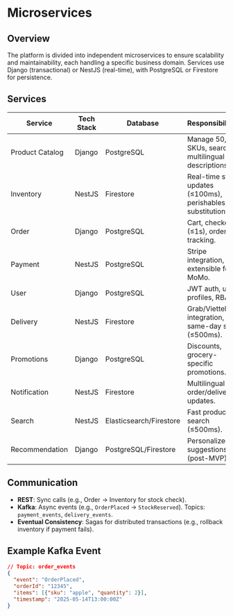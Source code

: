 # Microservices

## Overview
The platform is divided into independent microservices to ensure scalability and maintainability, each handling a specific business domain. Services use Django (transactional) or NestJS (real-time), with PostgreSQL or Firestore for persistence.

## Services
| Service | Tech Stack | Database | Responsibilities |
|---------|------------|----------|-----------------|
| Product Catalog | Django | PostgreSQL | Manage 50,000 SKUs, search, multilingual descriptions. |
| Inventory | NestJS | Firestore | Real-time stock updates (≤100ms), perishables, substitutions. |
| Order | Django | PostgreSQL | Cart, checkout (≤1s), order tracking. |
| Payment | NestJS | PostgreSQL | Stripe integration, extensible for MoMo. |
| User | Django | PostgreSQL | JWT auth, user profiles, RBAC. |
| Delivery | NestJS | Firestore | Grab/ViettelPost integration, same-day slots (≤500ms). |
| Promotions | Django | PostgreSQL | Discounts, grocery-specific promotions. |
| Notification | NestJS | Firestore | Multilingual order/delivery updates. |
| Search | NestJS | Elasticsearch/Firestore | Fast product search (≤500ms). |
| Recommendation | Django | PostgreSQL/Firestore | Personalized suggestions (post-MVP). |

## Communication
- **REST**: Sync calls (e.g., Order → Inventory for stock check).
- **Kafka**: Async events (e.g., `OrderPlaced` → `StockReserved`). Topics: `payment_events`, `delivery_events`.
- **Eventual Consistency**: Sagas for distributed transactions (e.g., rollback inventory if payment fails).

## Example Kafka Event
```json
// Topic: order_events
{
  "event": "OrderPlaced",
  "orderId": "12345",
  "items": [{"sku": "apple", "quantity": 2}],
  "timestamp": "2025-05-14T13:00:00Z"
}
